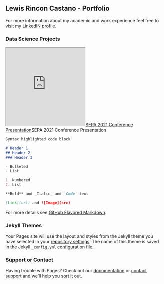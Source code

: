## Lewis Rincon Castano - Portfolio

For more information about my academic and work experience feel free to visit my [LinkedIN profile](https://www.linkedin.com/in/lrincas/).



### Data Science Projects

  <iframe src="https://github.com/lericas/portfolio/blob/281215c91264734e7a979c8b637c56568183b09b/SEPA%202021.PNG" width="50%" height="250px">
    </iframe><a href="https://github.com/lericas/portfolio/blob/281215c91264734e7a979c8b637c56568183b09b/SEPA%202021%20Presentation.pdf">SEPA 2021 Conference Presentation</a>SEPA 2021 Conference Presentation

```markdown
Syntax highlighted code block

# Header 1
## Header 2
### Header 3

- Bulleted
- List

1. Numbered
2. List

**Bold** and _Italic_ and `Code` text

[Link](url) and ![Image](src)
```

For more details see [GitHub Flavored Markdown](https://guides.github.com/features/mastering-markdown/).

### Jekyll Themes

Your Pages site will use the layout and styles from the Jekyll theme you have selected in your [repository settings](https://github.com/lericas/portfolio/settings/pages). The name of this theme is saved in the Jekyll `_config.yml` configuration file.

### Support or Contact

Having trouble with Pages? Check out our [documentation](https://docs.github.com/categories/github-pages-basics/) or [contact support](https://support.github.com/contact) and we’ll help you sort it out.
